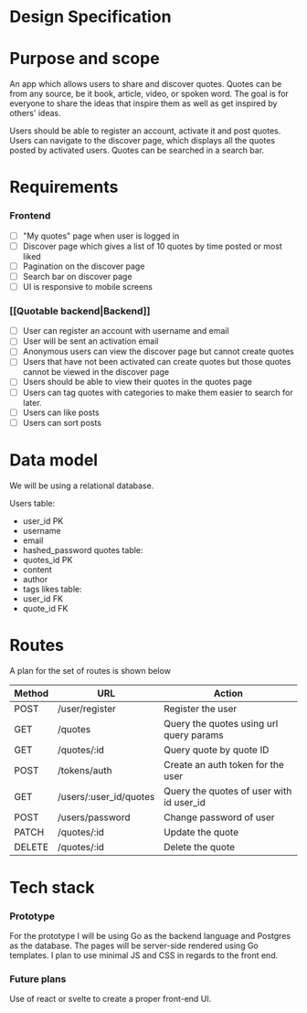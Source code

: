 # Design Specification

# Purpose and scope
An app which allows users to share and discover quotes. Quotes can be from any source, be it book, article, video, or spoken word. The goal is for everyone to share the ideas that inspire them as well as get inspired by others' ideas.

Users should be able to register an account, activate it and post quotes. Users can navigate to the discover page, which displays all the quotes posted by activated users. Quotes can be searched in a search bar. 

# Requirements
### Frontend
- [ ] "My quotes" page when user is logged in
- [ ] Discover page which gives a list of 10 quotes by time posted or most liked
- [ ] Pagination on the discover page
- [ ] Search bar on discover page
- [ ] UI is responsive to mobile screens
### [[Quotable backend|Backend]]

- [ ] User can register an account with username and email
- [ ] User will be sent an activation email
- [ ] Anonymous users can view the discover page but cannot create quotes
- [ ] Users that have not been activated can create quotes but those quotes cannot be viewed in the discover page
- [ ] Users should be able to view their quotes in the quotes page
- [ ] Users can tag quotes with categories to make them easier to search for later.
- [ ] Users can like posts
- [ ] Users can sort posts
# Data model
We will be using a relational database.

Users table:
- user_id PK
- username
- email
- hashed_password
quotes table:
- quotes_id PK
- content
- author
- tags
likes table:
- user_id FK
- quote_id FK
# Routes
A plan for the set of routes is shown below

| Method | URL                    | Action                                   |
| ------ | ---------------------- | ---------------------------------------- |
| POST   | /user/register         | Register the user                        |
| GET    | /quotes                | Query the quotes using url query params  |
| GET    | /quotes/:id            | Query quote by quote ID                  |
| POST   | /tokens/auth           | Create an auth token for the user        |
| GET    | /users/:user_id/quotes | Query the quotes of user with id user_id |
| POST   | /users/password        | Change password of user                  |
| PATCH  | /quotes/:id            | Update the quote                         |
| DELETE | /quotes/:id            | Delete the quote                         |

# Tech stack
### Prototype
For the prototype I will be using Go as the backend language and Postgres as the database. The pages will be server-side rendered using Go templates. I plan to use minimal JS and CSS in regards to the front end.
### Future plans
Use of react or svelte to create a proper front-end UI.